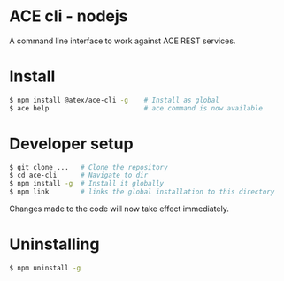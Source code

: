 # ACE cli - nodejs

A command line interface to work against ACE REST services.

# Install

```bash
$ npm install @atex/ace-cli -g    # Install as global
$ ace help                        # ace command is now available
```

# Developer setup

```bash
$ git clone ...   # Clone the repository
$ cd ace-cli      # Navigate to dir
$ npm install -g  # Install it globally
$ npm link        # links the global installation to this directory
```

Changes made to the code will now take effect immediately.

# Uninstalling

```bash
$ npm uninstall -g
```
